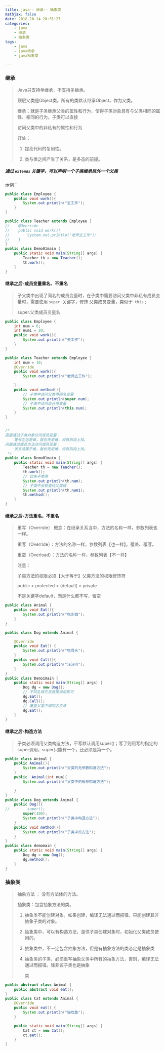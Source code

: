 ```yaml
---
title: java-- 继承-- 抽象类
mathjax: false
date: 2018-10-14 20:31:27
categories:
    - java
    - 继承
    - 抽象类
tags:
    - java
    - java继承
    - java抽象类

---
```


### 继承

> Java只支持单继承，不支持多继承。
>
> 顶层父类是Object类。所有的类默认继承Object，作为父类。
>
> 继承：就是子类继承父类的属性和行为，使得子类对象具有与父类相同的属性、相同的行为。子类可以直接 
>
> 访问父类中的非私有的属性和行为
>
> 好处：
>
> 1. 提高代码的复用性。 
>
>
> 2. 类与类之间产生了关系，是多态的前提。

##### 通过 `extends` 关键字，可以声明一个子类继承另外一个父类

示例：

```java
public class Employee {
    public void work(){
        System.out.println("去工作");
    }
}

public class Teacher extends Employee {
//    @Override
//    public void work(){
//        System.out.println("老师去工作");
//    }
}
public class Demo01main {
    public static void main(String[] args) {
        Teacher th = new Teacher();
        th.work();
    }
}

```

#### 继承之后-成员变量重名、不重名

> 子父类中出现了同名的成员变量时，在子类中需要访问父类中非私有成员变量时，需要使用 `super `关键字，修饰 父类成员变量，类似于` this` ;
>
> super.父类成员变量名 

```java
public class Employee {
    int num = 6;
    int num1 = 20;
    public void work(){
        System.out.println("去工作");
    }
}

public class Teacher extends Employee {
    int num = 10;
    @Override
    public void work(){
        System.out.println("老师去工作");

    }
    public void method(){
        // 子类中访问父类得同名变量
        System.out.println(super.num);
        // 子类中访问自己得变量
        System.out.println(this.num);
    }
}


/*
直接通过子类对象访问成员变量：
    等号左边是谁，就优先用谁，没有则向上找。
间接通过成员方法访问成员变量：
    该方法属于谁，就优先用谁，没有则向上找。
 */
public class Demo01main {
    public static void main(String[] args) {
        Teacher th = new Teacher();
        th.work();
        // 优先子类得
        System.out.println(th.num);
        // 子类中没有查找父类得
        System.out.println(th.num1);
        th.method();
    }
}

```

#### 继承之后-方法重名、不重名

> 重写（Override）
> 概念：在继承关系当中，方法的名称一样，参数列表也一样。
>
> 重写（Override）：方法的名称一样，参数列表【也一样】。覆盖、覆写。
>
> 重载（Overload）：方法的名称一样，参数列表【不一样】
>
> 注意：
>
> 子类方法的权限必须【大于等于】父类方法的权限修饰符
>
> public > protected > (default) > private
>
> 不是关键字default，而是什么都不写，留空

```java
public class Animal {
    public void Eat(){
        System.out.println("吃东西");
    }
}

public class Dog extends Animal {

    @Override
    public void Eat() {
        System.out.println("吃骨头");
    }
    public void Call(){
        System.out.println("汪汪叫");
    }
}
public class Demo1main {
    public static void main(String[] args) {
        Dog dg = new Dog();
        // 不同名得方法直接调用即可
        dg.Eat();
        dg.Call();
        // 覆盖父类中得同名方法
        dg.Eat();
    }
}

```

#### 继承之后-构造方法

> 子类必须调用父类构造方法，不写默认调用super()；写了则用写的指定的super调用，super只能有一个，还必须是第一个。

```java
public class Animal {
    public Animal(){
        System.out.println("父类的无参数构造方法");
    }
    public  Animal(int num){
        System.out.println("父类中的有参构造方法");

    }
}
public class Dog extends Animal {
    public Dog(){
//        super();
        super(100);
        System.out.println("子类中构造方法");
    }
    public void method(){
        System.out.println("子类中的方法");
    }
}
public class demomain {
    public static void main(String[] args) {
        Dog dg = new Dog();
        dg.method();
    }
}

```

### 抽象类

> 抽象方法 ： 没有方法体的方法。 
>
> 抽象类：包含抽象方法的类。 
>
> 1. 抽象类不能创建对象，如果创建，编译无法通过而报错。只能创建其非抽象子类的对象。
>
> 2. 抽象类中，可以有构造方法，是供子类创建对象时，初始化父类成员使用的。
>
> 3. 抽象类中，不一定包含抽象方法，但是有抽象方法的类必定是抽象类
>
> 4. 抽象类的子类，必须重写抽象父类中所有的抽象方法，否则，编译无法通过而报错。除非该子类也是抽象 
>
>    类

```java
public abstract class Animal {
    public abstract void eat();
}
public class Cat extends Animal {
    @Override
    public void eat() {
        System.out.println("猫吃鱼");
    }

    public static void main(String[] args) {
        Cat ct = new Cat();
        ct.eat();
    }
}
```

